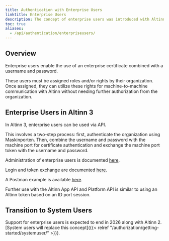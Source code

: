 ```yaml
---
title: Authentication with Enterprise Users
linktitle: Enterprise Users
description: The concept of enterprise users was introduced with Altinn 2.
toc: true
aliases:
  - /api/authentication/enterpriseusers/
---
```


## Overview

Enterprise users enable the use of an enterprise certificate combined with a username and password.

These users must be assigned roles and/or rights by their organization. Once assigned, they can utilize these rights for machine-to-machine communication with Altinn without needing further authorization from the organization.

## Enterprise Users in Altinn 3

In Altinn 3, enterprise users can be used via API.

This involves a two-step process: first, authenticate the organization using Maskinporten. Then, combine the username and password with the machine port for certificate authentication and exchange the machine port token with the username and password.

Administration of enterprise users is documented [here](https://altinn.github.io/docs/api/rest/kom-i-gang/virksomhetsbrukere/).

Login and token exchange are documented [here](https://altinn.github.io/docs/api/rest/kom-i-gang/virksomhet/#autentisering-med-virksomhetsbruker-og-maskinporten).

A Postman example is available [here](https://github.com/Altinn/altinn-studio/blob/master/src/test/Postman/collections/Organization.postman_collection.json).

Further use with the Altinn App API and Platform API is similar to using an Altinn token based on an ID port session.

## Transition to System Users

Support for enterprise users is expected to end in 2026 along with Altinn 2. [System users will replace this concept]({{< relref "/authorization/getting-started/systemuser/" >}}).
